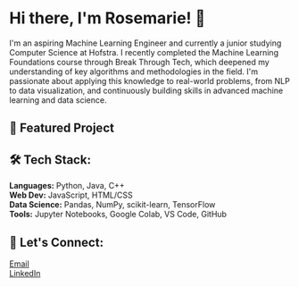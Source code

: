 # Hi there, I'm Rosemarie! 👋

I'm an aspiring Machine Learning Engineer and currently a junior studying Computer Science at Hofstra. I recently completed the Machine Learning Foundations course through Break Through Tech, which deepened my understanding of key algorithms and methodologies in the field. I'm passionate about applying this knowledge to real-world problems, from NLP to data visualization, and continuously building skills in advanced machine learning and data science.

<!--
**rosemarie-17/rosemarie-17** is a ✨ _special_ ✨ repository because its `README.md` (this file) appears on your GitHub profile.

Here are some ideas to get you started:

- 🔭 I’m currently working on ...
- 🌱 I’m currently learning ...
- 👯 I’m looking to collaborate on ...
- 🤔 I’m looking for help with ...
- 💬 Ask me about ...
- 📫 How to reach me: ...
- 😄 Pronouns: ...
- ⚡ Fun fact: ...
-->
## 🎯 Featured Project
## 🛠️ Tech Stack:
**Languages:** Python, Java, C++  
**Web Dev:** JavaScript, HTML/CSS  
**Data Science:** Pandas, NumPy, scikit-learn, TensorFlow  
**Tools:** Jupyter Notebooks, Google Colab, VS Code, GitHub  
## 💬 Let's Connect:
[Email](mailto:rnasta3@pride.hofstra.edu)  
[LinkedIn](https://www.linkedin.com/in/rosemarie-nasta/)

